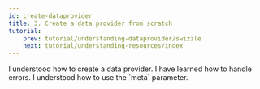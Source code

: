 ```yaml
---
id: create-dataprovider
title: 3. Create a data provider from scratch
tutorial:
    prev: tutorial/understanding-dataprovider/swizzle
    next: tutorial/understanding-resources/index
---
```


<Checklist>

<ChecklistItem id="data-provider-create-your-data-provider">
I understood how to create a data provider.
</ChecklistItem>
<ChecklistItem id="data-provider-create-your-data-provider-2">
I have learned how to handle errors.
</ChecklistItem>
<ChecklistItem id="data-provider-create-your-data-provider-3">
I understood how to use the `meta` parameter.
</ChecklistItem>

</Checklist>
